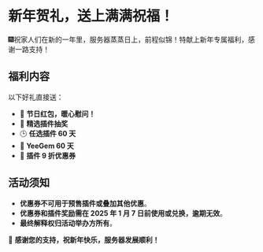 # 新年贺礼，送上满满祝福！

🎆祝家人们在新的一年里，服务器蒸蒸日上，前程似锦！特献上新年专属福利，感谢一路支持！

## 福利内容
以下好礼直接送：
- 🎁 **节日红包，暖心慰问！**
- 🎲 **精选插件抽奖**
- 🕒 **任选插件 60 天**
- 💎 **YeeGem 60 天**
- 🔖 **插件 9 折优惠券**

## 活动须知
- **优惠券不可用于预售插件或叠加其他优惠**。
- **优惠券和插件奖励需在 2025 年 1 月 7 日前使用或兑换，逾期无效**。
- **最终解释权归活动举办方所有**。

🎉 **感谢您的支持，祝新年快乐，服务器发展顺利！**
